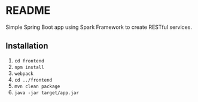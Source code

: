 # README
Simple Spring Boot app using Spark Framework to create RESTful services.

## Installation

1. `cd frontend`
2. `npm install`
3. `webpack`
4. `cd ../frontend`
5. `mvn clean package`
6. `java -jar target/app.jar`
